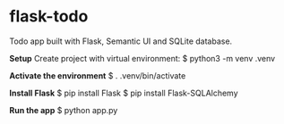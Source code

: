 # flask-todo
Todo app built with Flask, Semantic UI and SQLite database.

**Setup**
Create project with virtual environment:
$ python3 -m venv .venv

**Activate the environment**
$ . .venv/bin/activate

**Install Flask**
$ pip install Flask
$ pip install Flask-SQLAlchemy

**Run the app**
$ python app.py
